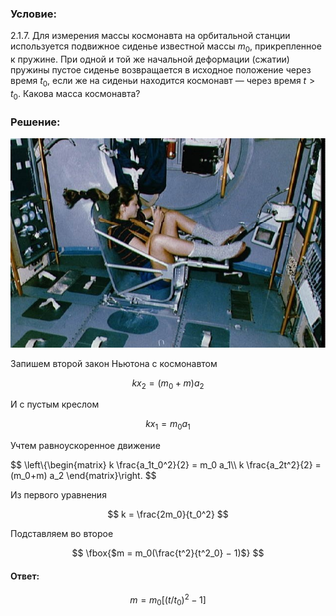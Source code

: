 ###  Условие:

$2.1.7.$ Для измерения массы космонавта на орбитальной станции используется подвижное сиденье известной массы $m_0$, прикрепленное к пружине. При одной и той же начальной деформации (сжатии) пружины пустое сиденье возвращается в исходное положение через время $t_0$, если же на сиденьи находится космонавт — через время $t > t_0$. Какова масса космонавта?

###  Решение:

![ Tamara Jernigan using the Body Mass Measurement Device (BMMD) |640x425, 64%](../../img/2.1.7/astronaut_wheel.jpg)

Запишем второй закон Ньютона с космонавтом

$$
kx_2 = (m_0 + m) a_2
$$

И с пустым креслом

$$
kx_1 = m_0 a_1
$$

Учтем равноускоренное движение

$$
\left\\{\begin{matrix} k \frac{a_1t_0^2}{2} = m_0 a_1\\\ k \frac{a_2t^2}{2} = (m_0+m) a_2 \end{matrix}\right.
$$

Из первого уравнения

$$
k = \frac{2m_0}{t_0^2}
$$

Подставляем во второе

$$
\fbox{$m = m_0(\frac{t^2}{t^2_0} − 1)$}
$$

####  Ответ:

$$
m = m_0[(t/t_0)^2 − 1]
$$